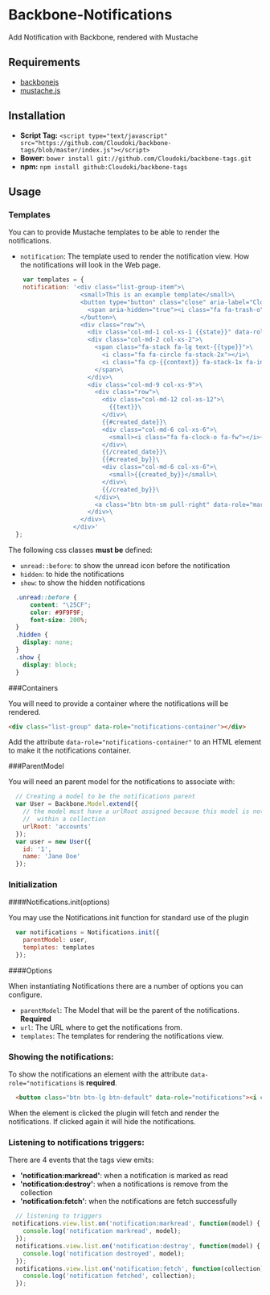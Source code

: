 # Backbone-Notifications

Add Notification with Backbone, rendered with Mustache

## Requirements

- [backbonejs](http://backbonejs.org/)
- [mustache.js](https://github.com/janl/mustache.js)

## Installation

- **Script Tag:** `<script type="text/javascript" src="https://github.com/Cloudoki/backbone-tags/blob/master/index.js"></script>`
- **Bower:** `bower install git://github.com/Cloudoki/backbone-tags.git`
- **npm:** `npm install github:Cloudoki/backbone-tags`

##  Usage

### Templates

You can to provide Mustache templates to be able to render the notifications.
- `notification`: The template used to render the notification view. How the notifications will look in the Web page.

```javascript
    var templates = {
    notification: '<div class="list-group-item">\
                    <small>This is an example template</small>\
                    <button type="button" class="close" aria-label="Close">\
                      <span aria-hidden="true"><i class="fa fa-trash-o"></i></span>\
                    </button>\
                    <div class="row">\
                      <div class="col-md-1 col-xs-1 {{state}}" data-role="state"></div>\
                      <div class="col-md-2 col-xs-2">\
                        <span class="fa-stack fa-lg text-{{type}}">\
                          <i class="fa fa-circle fa-stack-2x"></i>\
                          <i class="fa cp-{{context}} fa-stack-1x fa-inverse"></i>\
                        </span>\
                      </div>\
                      <div class="col-md-9 col-xs-9">\
                        <div class="row">\
                          <div class="col-md-12 col-xs-12">\
                            {{text}}\
                          </div>\
                          {{#created_date}}\
                          <div class="col-md-6 col-xs-6">\
                            <small><i class="fa fa-clock-o fa-fw"></i>{{created_date}}</small>\
                          </div>\
                          {{/created_date}}\
                          {{#created_by}}\
                          <div class="col-md-6 col-xs-6">\
                            <small>{{created_by}}</small>\
                          </div>\
                          {{/created_by}}\
                        </div>\
                        <a class="btn btn-sm pull-right" data-role="markread">mark as read</a>\
                      </div>\
                    </div>\
                  </div>'
  };
```

The following css classes **must be** defined:
- `unread::before`: to show the unread icon before the notification
- `hidden`: to hide the notifications
- `show`: to show the hidden notifications

```css
  .unread::before {
      content: "\25CF";
      color: #9F9F9F;
      font-size: 200%;
  }
  .hidden {
    display: none;
  }
  .show {
    display: block;
  }
```

###Containers

You will need to provide a container where the notifications will be rendered.

```html
<div class="list-group" data-role="notifications-container"></div>
```

Add the attribute `data-role="notifications-container"` to an HTML element to make it the notifications container.

###ParentModel

You will need an parent model for the notifications to associate with:

```javascript
  // Creating a model to be the notifications parent
  var User = Backbone.Model.extend({
    // the model must have a urlRoot assigned because this model is not
    //  within a collection
    urlRoot: 'accounts'
  });
  var user = new User({
    id: '1',
    name: 'Jane Doe'
  });
```

### Initialization

####Notifications.init(options)

You may use the Notifications.init function for standard use of the plugin

```javascript
  var notifications = Notifications.init({
    parentModel: user,
    templates: templates
  });
```

####Options

When instantiating Notifications there are a number of options you can configure.
- `parentModel`: The Model that will be the parent of the notifications. **Required**
- `url`: The URL where to get the notifications from.
- `templates`: The templates for rendering the notifications view.

### Showing the notifications:

To show the notifications an element with the attribute `data-role="notifications` is **required**.

```html
  <button class="btn btn-lg btn-default" data-role="notifications"><i class="fa fa-bell"></i></button>
```
When the element is clicked the plugin will fetch and render the notifications. If clicked again it will hide the notifications.

### Listening to notifications triggers:

There are 4 events that the tags view emits:
- **'notification:markread'**: when a notification is marked as read
- **'notification:destroy'**: when a notifications is remove from the collection
- **'notification:fetch'**: when the notifications are fetch successfully

```javascript
  // listening to triggers
 notifications.view.list.on('notification:markread', function(model) {
    console.log('notification markread', model);
  });
  notifications.view.list.on('notification:destroy', function(model) {
    console.log('notification destroyed', model);
  });
  notifications.view.list.on('notification:fetch', function(collection) {
    console.log('notification fetched', collection);
  });
```
